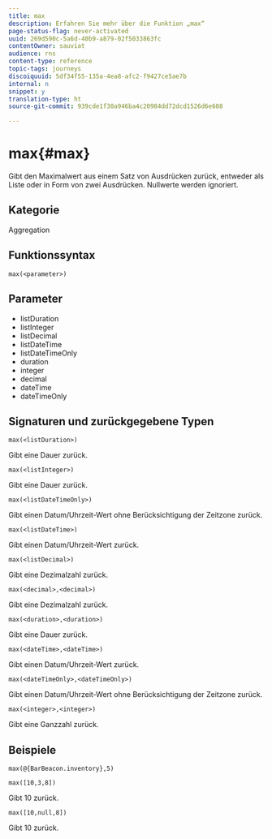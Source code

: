```yaml
---
title: max
description: Erfahren Sie mehr über die Funktion „max“
page-status-flag: never-activated
uuid: 269d590c-5a6d-40b9-a879-02f5033863fc
contentOwner: sauviat
audience: rns
content-type: reference
topic-tags: journeys
discoiquuid: 5df34f55-135a-4ea8-afc2-f9427ce5ae7b
internal: n
snippet: y
translation-type: ht
source-git-commit: 939cde1f30a946ba4c20984dd72dcd1526d6e608

---
```


# max{#max}

Gibt den Maximalwert aus einem Satz von Ausdrücken zurück, entweder als Liste oder in Form von zwei Ausdrücken. Nullwerte werden ignoriert.

## Kategorie

Aggregation

## Funktionssyntax

`max(<parameter>)`

## Parameter

* listDuration
* listInteger
* listDecimal
* listDateTime
* listDateTimeOnly
* duration
* integer
* decimal
* dateTime
* dateTimeOnly

## Signaturen und zurückgegebene Typen

`max(<listDuration>)`

Gibt eine Dauer zurück.

`max(<listInteger>)`

Gibt eine Dauer zurück.

`max(<listDateTimeOnly>)`

Gibt einen Datum/Uhrzeit-Wert ohne Berücksichtigung der Zeitzone zurück.

`max(<listDateTime>)`

Gibt einen Datum/Uhrzeit-Wert zurück.

`max(<listDecimal>)`

Gibt eine Dezimalzahl zurück.

`max(<decimal>,<decimal>)`

Gibt eine Dezimalzahl zurück.

`max(<duration>,<duration>)`

Gibt eine Dauer zurück.

`max(<dateTime>,<dateTime>)`

Gibt einen Datum/Uhrzeit-Wert zurück.

`max(<dateTimeOnly>,<dateTimeOnly>)`

Gibt einen Datum/Uhrzeit-Wert ohne Berücksichtigung der Zeitzone zurück.

`max(<integer>,<integer>)`

Gibt eine Ganzzahl zurück.

## Beispiele

`max(@{BarBeacon.inventory},5)`

`max([10,3,8])`

Gibt 10 zurück.

`max([10,null,8])`

Gibt 10 zurück.
